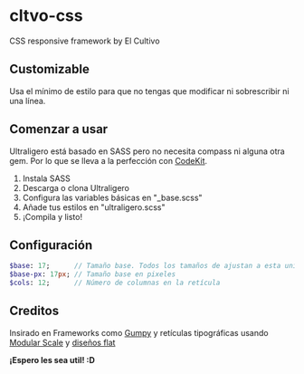 cltvo-css
=========

CSS responsive framework by El Cultivo

## Customizable

Usa el mínimo de estilo para que no tengas que modificar ni sobrescribir ni una línea.

## Comenzar a usar

Ultraligero está basado en SASS pero no necesita compass ni alguna otra gem. Por lo que se lleva a la perfección con [CodeKit](https://incident57.com/codekit/).

1. Instala SASS
2. Descarga o clona Ultraligero
3. Configura las variables básicas en "_base.scss"
4. Añade tus estilos en "ultraligero.scss"
5. ¡Compila y listo!

## Configuración
```SASS
$base: 17;		// Tamaño base. Todos los tamaños de ajustan a esta unidad.
$base-px: 17px;	// Tamaño base en pixeles
$cols: 12;		// Número de columnas en la retícula
```

## Creditos
Insirado en Frameworks como [Gumpy](http://gumbyframework.com/) y retículas tipográficas usando [Modular Scale](http://modularscale.com/) y [diseños flat](http://fltdsgn.com/)

**¡Espero les sea util! :D**